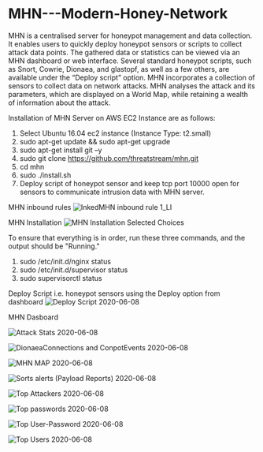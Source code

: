 # MHN---Modern-Honey-Network

MHN is a centralised server for honeypot management and data collection. It enables users to quickly deploy honeypot sensors or scripts to collect attack data points. The gathered data or statistics can be viewed via an MHN dashboard or web interface. Several standard honeypot scripts, such as Snort, Cowrie, Dionaea, and glastopf, as well as a few others, are available under the “Deploy script” option. MHN incorporates a collection of sensors to collect data on network attacks. MHN analyses the attack and its parameters, which are displayed on a World Map, while retaining a wealth of information about the attack.

Installation of MHN Server on AWS EC2 Instance are as follows:
1. Select Ubuntu 16.04 ec2 instance (Instance Type: t2.small)
2. sudo apt-get update && sudo apt-get upgrade
3. sudo apt-get install git –y
4. sudo git clone https://github.com/threatstream/mhn.git
5. cd mhn
6. sudo ./install.sh
7. Deploy script of honeypot sensor and keep tcp port 10000 open for sensors to communicate intrusion data with MHN server.

MHN inbound rules
![InkedMHN inbound rule 1_LI](https://user-images.githubusercontent.com/73482919/114271727-8aa35600-9a30-11eb-9a86-456be8fc25a5.jpg)



MHN Installation
![MHN Installation Selected Choices](https://user-images.githubusercontent.com/73482919/114271592-ca1d7280-9a2f-11eb-8d78-2011131cd071.png)

To ensure that everything is in order, run these three commands, and the output should be "Running."
1. sudo /etc/init.d/nginx status
2. sudo /etc/init.d/supervisor status
3. sudo supervisorctl status


Deploy Script i.e. honeypot sensors using the Deploy option from dashboard
![Deploy Script 2020-06-08 ](https://user-images.githubusercontent.com/73482919/114271944-8fb4d500-9a31-11eb-8400-09c308e5013d.png)


MHN Dasboard

![Attack Stats 2020-06-08 ](https://user-images.githubusercontent.com/73482919/114271775-c8a07a00-9a30-11eb-9a35-c806ced007bc.png)

![DionaeaConnections and ConpotEvents 2020-06-08](https://user-images.githubusercontent.com/73482919/114271803-e968cf80-9a30-11eb-9972-5ca3781803b4.png)

![MHN MAP 2020-06-08 ](https://user-images.githubusercontent.com/73482919/114271824-000f2680-9a31-11eb-9bd0-11948b38b041.png)

![Sorts alerts (Payload Reports) 2020-06-08 ](https://user-images.githubusercontent.com/73482919/114271843-174e1400-9a31-11eb-852c-50e980e3e124.png)

![Top Attackers 2020-06-08 ](https://user-images.githubusercontent.com/73482919/114271828-06050780-9a31-11eb-82cf-77f4efd64ab3.png)

![Top passwords 2020-06-08 ](https://user-images.githubusercontent.com/73482919/114271833-0a312500-9a31-11eb-8f4e-da4e95328923.png)

![Top User-Password 2020-06-08 ](https://user-images.githubusercontent.com/73482919/114271837-0dc4ac00-9a31-11eb-92a3-5018e2cab52a.png)

![Top Users 2020-06-08 ](https://user-images.githubusercontent.com/73482919/114271838-10bf9c80-9a31-11eb-95a7-2d3362d80cac.png)
